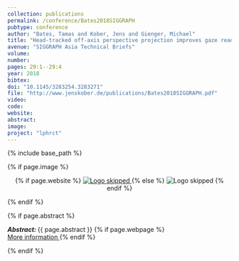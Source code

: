 ```yaml
---
collection: publications
permalink: /conference/Bates2018SIGGRAPH
pubtype: conference
author: "Bates, Tamas and Kober, Jens and Gienger, Michael"
title: "Head-tracked off-axis perspective projection improves gaze readability of 3D virtual avatars"
avenue: "SIGGRAPH Asia Technical Briefs"
volume: 
number: 
pages: 29:1--29:4
year: 2018
bibtex: 
doi: "10.1145/3283254.3283271"
file: "http://www.jenskober.de/publications/Bates2018SIGGRAPH.pdf"
video: 
code: 
website: 
abstract: 
image: 
project: "lphrct"
---
```

{% include base_path %}

{% if page.image %}
<p align="center">
{% if page.website %}
<a href="{{ page.website }}"> <img src="{{  page.image }}" alt="Logo skipped" style="max-height:200px"/> </a>
{% else %}
<img src="{{  page.image }}" alt="Logo skipped" />
{% endif %}
</p>
{% endif %}

{% if page.abstract %}
<p> <strong> <em> Abstract: </em> </strong> {{ page.abstract }}
    {% if page.webpage %}
        <a href="{{ page.website}}"> <br> More information </a>
    {% endif %}
</p>
{% endif %}
